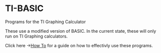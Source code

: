 # TI-BASIC
Programs for the TI Graphing Calculator

These use a modified version of BASIC. In the current state, these will only run on TI Graphing calculators. 

Click here ->[How To](http://johnathanmartin.com/2015/11/20/programming-on-a-ti-calculator/) for a guide on how to effectivly use these programs.
